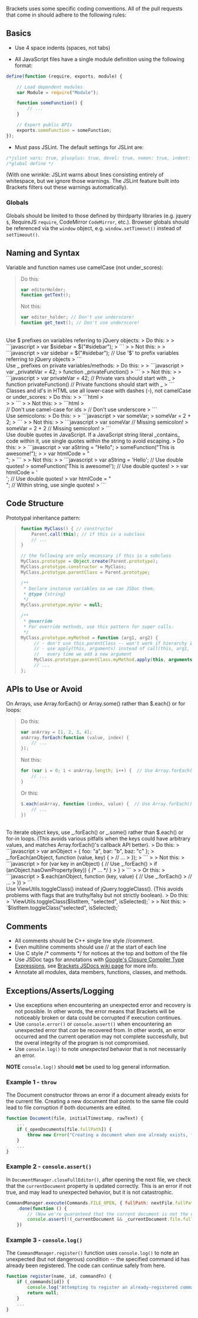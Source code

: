 Brackets uses some specific coding conventions. All of the pull requests that come in should adhere to the following rules:

## Basics ##
* Use 4 space indents (spaces, not tabs)

* All JavaScript files have a single module definition using the following format:

```javascript
define(function (require, exports, module) {

    // Load dependent modules
    var Module = require("Module");

    function someFunction() {
        // ...
    }

    // Export public APIs
    exports.someFunction = someFunction;
});
```

* Must pass JSLint. The default settings for JSLint are:

```javascript
/*jslint vars: true, plusplus: true, devel: true, nomen: true, indent: 4, maxerr: 50 */
/*global define */
```

(With one wrinkle: JSLint warns about lines consisting entirely of whitespace, but we ignore those warnings. The JSLint feature built into Brackets filters out these warnings automatically).


### Globals ###

Globals should be limited to those defined by thirdparty libraries (e.g. jquery ``$``, RequireJS ``require``, CodeMirror ``CodeMirror``, etc.). Browser globals should be referenced via the ``window`` object, e.g. ``window.setTimeout()`` instead of ``setTimeout()``.

## Naming and Syntax ##
Variable and function names use camelCase (not under_scores):
> Do this:
>
> ```javascript
> var editorHolder; 
> function getText();
> ```
>
> Not this:
>
> ```javascript
> var editor_holder; // Don't use underscore!
> function get_text(); // Don't use underscore!
> ```

<br/>
Use $ prefixes on variables referring to jQuery objects:
> Do this:
>
> ```javascript
> var $sidebar = $("#sidebar");
> ```
>
> Not this:
>
> ```javascript
> var sidebar = $("#sidebar"); // Use '$' to prefix variables referring to jQuery objects
> ```

<br/>
Use _ prefixes on private variables/methods:
> Do this:
>
> ```javascript
> var _privateVar = 42;
> function _privateFunction() 
> ```
>
> Not this:
>
> ```javascript
> var privateVar = 42; // Private vars should start with _
> function privateFunction() // Private functions should start with _
> ```

<br/>
Classes and id's in HTML use all lower-case with dashes (-), not camelCase or under_scores:
> Do this:
>
> ```html
> <div id="search-results">
> <span class="title-wrapper">
> ```
>
> Not this:
>
> ```html
> <div id="searchResults">  // Don't use camel-case for ids
> <span class="title_wrapper"> // Don't use underscore
> ```

<br/>
Use semicolons:
> Do this:
>
> ```javascript
> var someVar;
> someVar = 2 + 2;
> ```
>
> Not this:
>
> ```javascript
> var someVar   // Missing semicolon!
> someVar = 2 + 2   // Missing semicolon!
> ```

<br/>
Use double quotes in JavaScript. If a JavaScript string literal _contains_ code within it, use single quotes within the string to avoid escaping.
> Do this:
>
> ```javascript
> var aString = "Hello";
> someFunction("This is awesome!");
>
> var htmlCode = "<div id='some-id' class='some-class'></div>";
> ```
>
> Not this:
>
> ```javascript
> var aString = 'Hello'; // Use double quotes!
> someFunction('This is awesome!'); // Use double quotes!
>
> var htmlCode = '<div id="some-id" class="some-class"></div>'; // Use double quotes!
> var htmlCode = "<div id=\"some-id\" class=\"some-class\"></div>"; // Within string, use single quotes!
> ```


## Code Structure ##
Prototypal inheritance pattern:
> ```javascript
> function MyClass() { // constructor
>     Parent.call(this); // if this is a subclass
>     // ...
> }
>
> // the following are only necessary if this is a subclass
> MyClass.prototype = Object.create(Parent.prototype);
> MyClass.prototype.constructor = MyClass;
> MyClass.prototype.parentClass = Parent.prototype;
>
> /**
>  * Declare instance variables so we can JSDoc them.
>  * @type {string}
>  */
> MyClass.prototype.myVar = null;
>
> /**
>  * @override
>  * For override methods, use this pattern for super calls.
>  */
> MyClass.prototype.myMethod = function (arg1, arg2) {
>      // - don't use this.parentClass -- won't work if hierarchy is more than one deep
>      // - use apply(this, arguments) instead of call(this, arg1, arg2) so we don't have to fix it up
>      //   every time we add a new argument
>      MyClass.prototype.parentClass.myMethod.apply(this, arguments);
>      // ... 
> };


## APIs to Use or Avoid ##
On Arrays, use Array.forEach() or Array.some() rather than $.each() or for loops:
> Do this:
> ```javascript
> var anArray = [1, 2, 3, 4];
> anArray.forEach(function (value, index) {
>     // ...
> });
> ```
>
> Not this:
> ```javascript
> for (var i = 0; i < anArray.length; i++) {  // Use Array.forEach()
>     // ...
> }
> ```
>
> Or this:
> ```javascript
> $.each(anArray, function (index, value) {  // Use Array.forEach()
>     // ...
> })
> ```

<br/>
To iterate object keys, use _.forEach() or _.some() rather than $.each() or for-in loops. (This avoids various pitfalls when the keys could have arbitrary values, and matches Array.forEach()'s callback API better).
> Do this:
> ```javascript
> var anObject = { foo: "a", bar: "b", baz: "c" };
> _.forEach(anObject, function (value, key) {
>     // ...
> });
> ```
>
> Not this:
> ```javascript
> for (var key in anObject) {  // Use _.forEach()
>     if (anObject.hasOwnProperty(key)) { /* ... */ }
> }
> ```
>
> Or this:
> ```javascript
> $.each(anObject, function (key, value) {  // Use _.forEach()
>     // ...
> })
> ```

<br/>
Use ViewUtils.toggleClass() instead of jQuery.toggleClass(). (This avoids problems with flags that are truthy/falsy but not strictly boolean).
> Do this:
> `ViewUtils.toggleClass($listItem, "selected", isSelected);`
>
> Not this:
> `$listItem.toggleClass("selected", isSelected);`


## Comments ##
* All comments should be C++ single line style //comment.
* Even multiline comments should use // at the start of each line
* Use C style /* comments */ for notices at the top and bottom of the file
* Use JSDoc tags for annotations with [Google's Closure Compiler Type Expressions](https://developers.google.com/closure/compiler/docs/js-for-compiler), see [Brackets JSDocs wiki page](https://github.com/adobe/brackets/wiki/Brackets-JSDocs-Guidelines) for more info.
* Annotate all modules, data members, functions, classes, and methods.

## <a name="error_handling"></a>Exceptions/Asserts/Logging ##

* Use exceptions when encountering an unexpected error and recovery is not possible. In other words, the error means that Brackets will be noticeably broken or data could be corrupted if execution continues.
* Use `console.error()` or `console.assert()` when encountering an unexpected error that *can* be recovered from. In other words, an error occurred and the current operation may not complete successfully, but the overal integrity of the program is not compromised.
* Use `console.log()` to note *unexpected* behavior that is not necessarily an error. 

**NOTE** `console.log()` should **not** be used to log general information.

### Example 1 - `throw` ###

The Document constructor throws an error if a document already exists for the current file. Creating a new document that points to the same file could lead to file corruption if both documents are edited.

```javascript
function Document(file, initialTimestamp, rawText) {
    ...
    if (_openDocuments[file.fullPath]) {
        throw new Error("Creating a document when one already exists, for: " + file);
    }
    ...
}
```

### Example 2 - `console.assert()` ###

In `DocumentManager.closeFullEditor()`, after opening the next file, we check that the `currentDocument` property is updated correctly. This is an error if not true, and may lead to unexpected behavior, but it is not catastrophic.

```javascript
CommandManager.execute(Commands.FILE_OPEN, { fullPath: nextFile.fullPath })
    .done(function () {
        // (Now we're guaranteed that the current document is not the one we're closing)
        console.assert(!(_currentDocument && _currentDocument.file.fullPath === file.fullPath));
    })
```

### Example 3 - `console.log()` ###

The `CommandManager.register()` function uses `console.log()` to note an unexpected (but not dangerous) condition -- the specified command id has already been registered. The code can continue safely from here.

```javascript
function register(name, id, commandFn) {
    if (_commands[id]) {
        console.log("Attempting to register an already-registered command: " + id);
        return null;
    }
    ...
}

```
